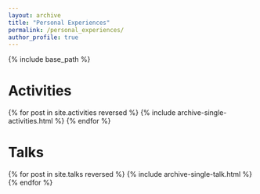 ```yaml
---
layout: archive
title: "Personal Experiences"
permalink: /personal_experiences/
author_profile: true
---
```


{% include base_path %}

Activities
======
{% for post in site.activities reversed %}
  {% include archive-single-activities.html %}
{% endfor %}

Talks
======
{% for post in site.talks reversed %}
  {% include archive-single-talk.html %}
{% endfor %}